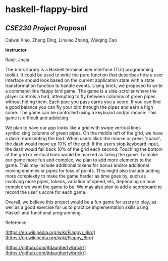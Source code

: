 # haskell-flappy-bird

## _CSE230 Project Proposal_

Caiwei Xiao, Zheng Ding, Linxiao Zhang, Weiqing Cao

**Instructor**

Ranjit Jhala

The brick library is a Haskell terminal user interface (TUI) programming toolkit. It could be used to write the pure function that describes how a user interface should look based on the current application state with a state transformation function to handle events. Using brick, we proposed to write a command-line flappy bird game. The game is a side-scroller where the player controls a bird, attempting to fly between columns of green pipes without hitting them. Each pipe you pass earns you a score. If you can find a good balance you can fly your bird through the pipes and earn a high score. The game can be controlled using a keyboard and/or mouse. This game is difficult and addicting.

We plan to have our app looks like a grid with swipe vertical lines symbolizing columns of green pipes. On the middle left of the grid, we have a dash representing the bird. When users click the mouse or press &#39;space&#39;, the dash would move up 10% of the grid. If the users stop keyboard input, the dash would fall back 10% of the grid each second. Touching the bottom of the grid or vertical lines would be marked as failing the game. To make our game more fun and complex, we plan to add more elements to the game. This may include additional tokens for bonus and/or additional moving enemies or pipes for loss of points. This might also include adding more complexity to make the game harder as time goes by, such as involving more pipes, tokens, variation of speed, etc, depending on how complex we want the game to be. We may also plan to add a scoreboard to record the user&#39;s score for each game.

Overall, we believe this project would be a fun game for users to play, as well as a good exercise for us to practice implementation skills using Haskell and functional programming.

Reference

[https://en.wikipedia.org/wiki/Flappy\_Bird](https://en.wikipedia.org/wiki/Flappy_Bird)

[https://github.com/jtdaugherty/brick/](https://github.com/jtdaugherty/brick/)
